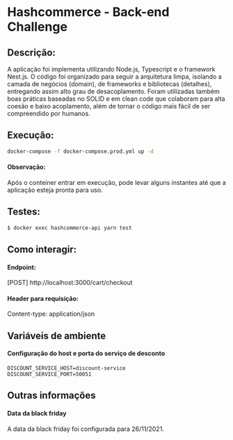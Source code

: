 # Hashcommerce - Back-end Challenge
## Descrição:
A aplicação foi implementa utilizando Node.js, Typescript e o framework Nest.js.
O código foi organizado para seguir a arquitetura limpa, isolando a camada de negócios (domain),
de frameworks e bibliotecas (detalhes), entregando assim alto grau de desacoplamento.
Foram utilizadas também boas práticas baseadas no SOLID e em clean code que colaboram para alta
coesão e baixo acoplamento, além de tornar o código mais fácil de ser compreendido por humanos.

## Execução:
```bash
docker-compose -f docker-compose.prod.yml up -d
```

#### Observação:
Após o conteiner entrar em execução, pode levar alguns instantes até que a aplicação esteja pronta para uso.

## Testes:
```bash
$ docker exec hashcommerce-api yarn test
```

## Como interagir:
#### Endpoint:
[POST] http://localhost:3000/cart/checkout

#### Header para requisição:
Content-type: application/json

## Variáveis de ambiente
#### Configuração do host e porta do serviço de desconto
```
DISCOUNT_SERVICE_HOST=discount-service
DISCOUNT_SERVICE_PORT=50051
```

## Outras informações
#### Data da black friday
A data da black friday foi configurada para 26/11/2021.
